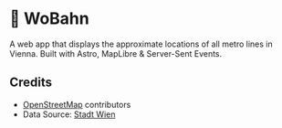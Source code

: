 # 🚉 WoBahn
A web app that displays the approximate locations of all metro lines in Vienna. Built with Astro, MapLibre & Server-Sent Events.

## Credits
- [OpenStreetMap](https://www.openstreetmap.org/copyright) contributors
- Data Source: [Stadt Wien](https://data.wien.gv.at)